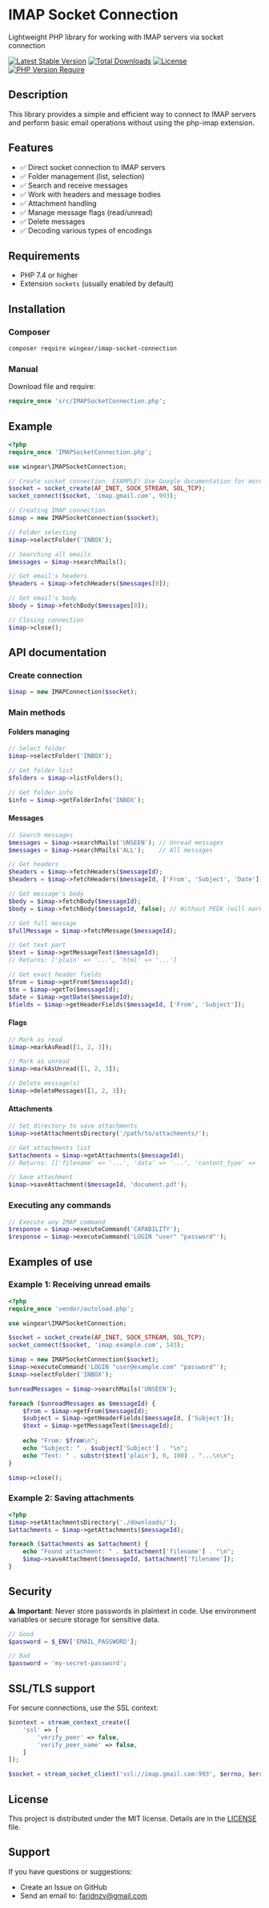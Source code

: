 # IMAP Socket Connection

Lightweight PHP library for working with IMAP servers via socket connection

[![Latest Stable Version](https://poser.pugx.org/wingear/imap-socket-connection/v/stable)](https://packagist.org/packages/wingear/imap-socket-connection)
[![Total Downloads](https://poser.pugx.org/wingear/imap-socket-connection/downloads)](https://packagist.org/packages/wingear/imap-socket-connection)
[![License](https://poser.pugx.org/wingear/imap-socket-connection/license)](https://packagist.org/packages/wingear/imap-socket-connection)
[![PHP Version Require](https://poser.pugx.org/wingear/imap-socket-connection/require/php)](https://packagist.org/packages/wingear/imap-socket-connection)

## Description

This library provides a simple and efficient way to connect to IMAP servers and perform basic email operations without using the php-imap extension.

## Features

- ✅ Direct socket connection to IMAP servers
- ✅ Folder management (list, selection)
- ✅ Search and receive messages
- ✅ Work with headers and message bodies
- ✅ Attachment handling
- ✅ Manage message flags (read/unread)
- ✅ Delete messages
- ✅ Decoding various types of encodings

## Requirements

- PHP 7.4 or higher
- Extension `sockets` (usually enabled by default)

## Installation

### Composer

```bash
composer require wingear/imap-socket-connection
```

### Manual

Download file and require:

```php
require_once 'src/IMAPSocketConnection.php';
```

## Example

```php
<?php
require_once 'IMAPSocketConnection.php';

use wingear\IMAPSocketConnection;

// Create socket connection. EXAMPLE! Use Google documentation for more correct connection to gmail
$socket = socket_create(AF_INET, SOCK_STREAM, SOL_TCP);
socket_connect($socket, 'imap.gmail.com', 993);

// Creating IMAP connection
$imap = new IMAPSocketConnection($socket);

// Folder selecting
$imap->selectFolder('INBOX');

// Searching all emails
$messages = $imap->searchMails();

// Get email's headers
$headers = $imap->fetchHeaders($messages[0]);

// Get email's body
$body = $imap->fetchBody($messages[0]);

// Closing connection
$imap->close();
```

## API documentation

### Create connection

```php
$imap = new IMAPConnection($socket);
```

### Main methods

#### Folders managing

```php
// Select folder
$imap->selectFolder('INBOX');

// Get folder list
$folders = $imap->listFolders();

// Get folder info
$info = $imap->getFolderInfo('INBOX');
```

#### Messages

```php
// Search messages
$messages = $imap->searchMails('UNSEEN'); // Unread messages
$messages = $imap->searchMails('ALL');    // All messages

// Get headers
$headers = $imap->fetchHeaders($messageId);
$headers = $imap->fetchHeaders($messageId, ['From', 'Subject', 'Date']);

// Get message's body
$body = $imap->fetchBody($messageId);
$body = $imap->fetchBody($messageId, false); // Without PEEK (will mark as read)

// Get full message
$fullMessage = $imap->fetchMessage($messageId);

// Get text part
$text = $imap->getMessageText($messageId);
// Returns: ['plain' => '...', 'html' => '...']

// Get exact header fields
$from = $imap->getFrom($messageId);
$to = $imap->getTo($messageId);
$date = $imap->getDate($messageId);
$fields = $imap->getHeaderFields($messageId, ['From', 'Subject']);
```

#### Flags

```php
// Mark as read
$imap->markAsRead([1, 2, 3]);

// Mark as unread
$imap->markAsUnread([1, 2, 3]);

// Delete message(s)
$imap->deleteMessages([1, 2, 3]);
```

#### Attachments

```php
// Set directory to save attachments
$imap->setAttachmentsDirectory('/path/to/attachments/');

// Get attachments list
$attachments = $imap->getAttachments($messageId);
// Returns: [['filename' => '...', 'data' => '...', 'content_type' => '...'], ...]

// Save attachment
$imap->saveAttachment($messageId, 'document.pdf');
```

### Executing any commands

```php
// Execute any IMAP command
$response = $imap->executeCommand('CAPABILITY');
$response = $imap->executeCommand('LOGIN "user" "password"');
```

## Examples of use

### Example 1: Receiving unread emails

```php
<?php
require_once 'vendor/autoload.php';

use wingear\IMAPSocketConnection;

$socket = socket_create(AF_INET, SOCK_STREAM, SOL_TCP);
socket_connect($socket, 'imap.example.com', 143);

$imap = new IMAPSocketConnection($socket);
$imap->executeCommand('LOGIN "user@example.com" "password"');
$imap->selectFolder('INBOX');

$unreadMessages = $imap->searchMails('UNSEEN');

foreach ($unreadMessages as $messageId) {
    $from = $imap->getFrom($messageId);
    $subject = $imap->getHeaderFields($messageId, ['Subject']);
    $text = $imap->getMessageText($messageId);
    
    echo "From: $from\n";
    echo "Subject: " . $subject['Subject'] . "\n";
    echo "Text: " . substr($text['plain'], 0, 100) . "...\n\n";
}

$imap->close();
```

### Example 2: Saving attachments

```php
<?php
$imap->setAttachmentsDirectory('./downloads/');
$attachments = $imap->getAttachments($messageId);

foreach ($attachments as $attachment) {
    echo "Found attachment: " . $attachment['filename'] . "\n";
    $imap->saveAttachment($messageId, $attachment['filename']);
}
```

## Security

⚠️ **Important**: Never store passwords in plaintext in code. Use environment variables or secure storage for sensitive data.

```php
// Good
$password = $_ENV['EMAIL_PASSWORD'];

// Bad
$password = 'my-secret-password';
```

## SSL/TLS support

For secure connections, use the SSL context:

```php
$context = stream_context_create([
    'ssl' => [
        'verify_peer' => false,
        'verify_peer_name' => false,
    ]
]);

$socket = stream_socket_client('ssl://imap.gmail.com:993', $errno, $errstr, 30, STREAM_CLIENT_CONNECT, $context);
```

## License

This project is distributed under the MIT license. Details are in the [LICENSE](LICENSE) file.

## Support

If you have questions or suggestions:

- Create an Issue on GitHub
- Send an email to: faridnzv@gmail.com
